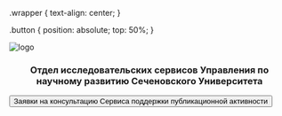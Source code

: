 .wrapper {
    text-align: center;
}

.button {
    position: absolute;
    top: 50%;
}


![logo](https://www.sechenov.ru/upload/DropMeFiles_abtp8/logo-sechenov-new-itog-08.png)

<h3 style="text-align: center;">Отдел исследовательских сервисов Управления по научному развитию Сеченовского Университета</h3>


<div class="wrapper">
    <button onclick="location.href='https://forms.yandex.ru/u/62bd78e5fbd1c355d8a522c4/'" type="button">
            Заявки на консультацию Сервиса поддержки публикационной активности</button>
</div>